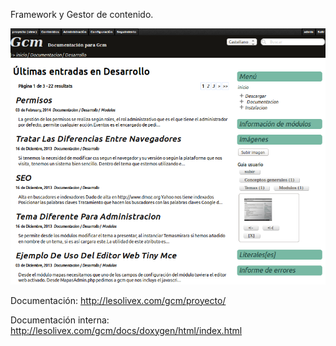 Framework y Gestor de contenido.

![Pantalla de ejemplo](docs/img/gcm.png)

Documentación: http://lesolivex.com/gcm/proyecto/

Documentación interna: http://lesolivex.com/gcm/docs/doxygen/html/index.html
